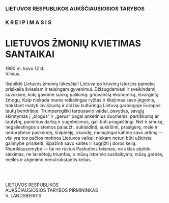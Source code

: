 ### LIETUVOS RESPUBLIKOS AUKŠČIAUSIOSIOS TARYBOS

### K R E I P I M A S I S

# LIETUVOS ŽMONIŲ KVIETIMAS SANTAIKAI

1990 m. kovo 12 d.  
Vilnius

Išsipildė Lietuvos žmonių lūkesčiai! Lietuva po kruvinų istorijos pamokų prisikelia šviesiam ir teisingam gyvenimui. Džiaugdamiesi ir sveikindami, suvokiam, kokį gavome sunkų palikimą: griūvančią ekonomiką, išvargintą žmogų. Kaip niekada mums reikalingas ryžtas ir tikėjimas savo jėgomis, trokštant matyti civilizuotą ir didžiai kultūringą Lietuvą garbingoje Europos tautų bendrijoje. Trumparegiški tarpusavio vaidai, pavydas, savųjų skirstymas į „blogus“ ir „gerus“ pagal anketinius duomenis, partiškumą ar tautybę, pamiršus darbą ir sugebėjimus, gali būti pragaištingi. Net ir smukę, negailestingos sistemos palaužti, suklaidinti, sukiršinti, prasigėrę, mele ir nedorybėse paskendę, šnipinėję, skundę, melagingai kaltinę savo artimą — visi yra tos pačios motinos Lietuvos vaikai: niekam neturi būti užkirsta galimybė prisikelti, išpažinti savo kaltes ir sugrįžti į doros kelią. Nepriklausomybė — tai ne rūstus Paskutinis teismas, ne aklas atpildo siekimas, ne laimėtojų triumfas, o mūsų istorinio susitaikymo, mūsų garbės, meilės ir atgimimo nenutrūkstantis kelias.

&nbsp;  
&nbsp;  

LIETUVOS RESPUBLIKOS  
AUKŠČIAUSIOSIOS TARYBOS PIRMININKAS  
V. LANDSBERGIS  
